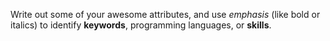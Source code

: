 Write out some of your awesome attributes, and use _emphasis_ (like bold or italics) to identify **keywords**, programming languages, or __skills__. 
